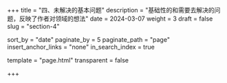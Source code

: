 +++
title = "四、未解决的基本问题"
description = "基础性的和需要去解决的问题，反映了作者对领域的想法"
date = 2024-03-07
weight = 3
draft = false
slug = "section-4"

sort_by = "date"
paginate_by = 5
paginate_path = "page"
insert_anchor_links = "none"
in_search_index = true

template = "page.html"
transparent = false

+++
